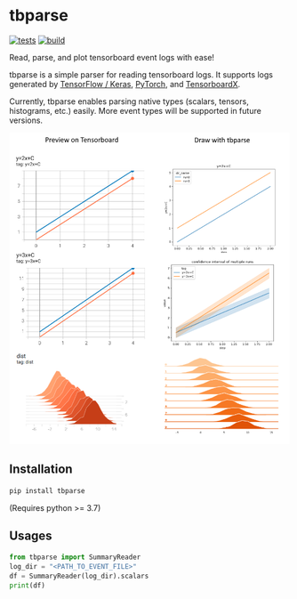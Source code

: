 # tbparse

[![tests](https://github.com/j3soon/tbparse/actions/workflows/test-with-tox.yaml/badge.svg?branch=master&event=push)](https://github.com/j3soon/tbparse/actions/workflows/test-with-tox.yaml)
[![build](https://github.com/j3soon/tbparse/actions/workflows/publish-to-pypi.yaml/badge.svg)](https://github.com/j3soon/tbparse/actions/workflows/publish-to-pypi.yaml)

Read, parse, and plot tensorboard event logs with ease!

tbparse is a simple parser for reading tensorboard logs. It supports logs generated by [TensorFlow / Keras](https://www.tensorflow.org/tensorboard), [PyTorch](https://pytorch.org/docs/stable/tensorboard.html), and [TensorboardX](https://github.com/lanpa/tensorboardX).

Currently, tbparse enables parsing native types (scalars, tensors, histograms, etc.) easily. More event types will be supported in future versions.

![preview](docs/images/preview.png)

## Installation

```sh
pip install tbparse
```

(Requires python >= 3.7)

## Usages

```py
from tbparse import SummaryReader
log_dir = "<PATH_TO_EVENT_FILE>"
df = SummaryReader(log_dir).scalars
print(df)
```
